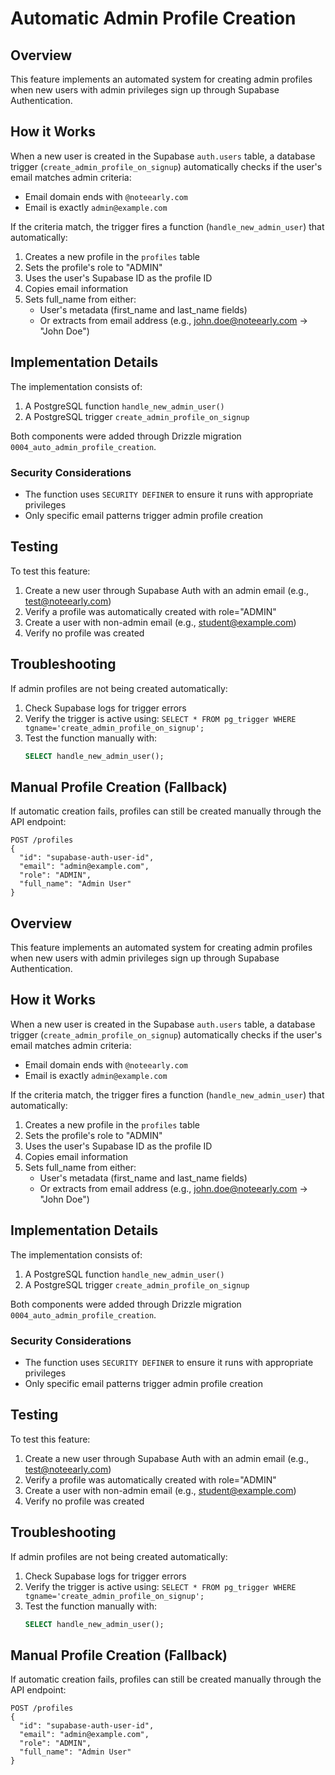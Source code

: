 # Automatic Admin Profile Creation

## Overview

This feature implements an automated system for creating admin profiles when new users with admin privileges sign up through Supabase Authentication.

## How it Works

When a new user is created in the Supabase `auth.users` table, a database trigger (`create_admin_profile_on_signup`) automatically checks if the user's email matches admin criteria:

- Email domain ends with `@noteearly.com`
- Email is exactly `admin@example.com`

If the criteria match, the trigger fires a function (`handle_new_admin_user`) that automatically:

1. Creates a new profile in the `profiles` table
2. Sets the profile's role to "ADMIN"
3. Uses the user's Supabase ID as the profile ID
4. Copies email information
5. Sets full_name from either:
   - User's metadata (first_name and last_name fields)
   - Or extracts from email address (e.g., john.doe@noteearly.com → "John Doe")

## Implementation Details

The implementation consists of:

1. A PostgreSQL function `handle_new_admin_user()`
2. A PostgreSQL trigger `create_admin_profile_on_signup`

Both components were added through Drizzle migration `0004_auto_admin_profile_creation`.

### Security Considerations

- The function uses `SECURITY DEFINER` to ensure it runs with appropriate privileges
- Only specific email patterns trigger admin profile creation

## Testing

To test this feature:

1. Create a new user through Supabase Auth with an admin email (e.g., test@noteearly.com)
2. Verify a profile was automatically created with role="ADMIN"
3. Create a user with non-admin email (e.g., student@example.com)
4. Verify no profile was created

## Troubleshooting

If admin profiles are not being created automatically:

1. Check Supabase logs for trigger errors
2. Verify the trigger is active using: `SELECT * FROM pg_trigger WHERE tgname='create_admin_profile_on_signup';`
3. Test the function manually with:
   ```sql
   SELECT handle_new_admin_user();
   ```

## Manual Profile Creation (Fallback)

If automatic creation fails, profiles can still be created manually through the API endpoint:

```
POST /profiles
{
  "id": "supabase-auth-user-id",
  "email": "admin@example.com",
  "role": "ADMIN",
  "full_name": "Admin User"
}
```

## Overview

This feature implements an automated system for creating admin profiles when new users with admin privileges sign up through Supabase Authentication.

## How it Works

When a new user is created in the Supabase `auth.users` table, a database trigger (`create_admin_profile_on_signup`) automatically checks if the user's email matches admin criteria:

- Email domain ends with `@noteearly.com`
- Email is exactly `admin@example.com`

If the criteria match, the trigger fires a function (`handle_new_admin_user`) that automatically:

1. Creates a new profile in the `profiles` table
2. Sets the profile's role to "ADMIN"
3. Uses the user's Supabase ID as the profile ID
4. Copies email information
5. Sets full_name from either:
   - User's metadata (first_name and last_name fields)
   - Or extracts from email address (e.g., john.doe@noteearly.com → "John Doe")

## Implementation Details

The implementation consists of:

1. A PostgreSQL function `handle_new_admin_user()`
2. A PostgreSQL trigger `create_admin_profile_on_signup`

Both components were added through Drizzle migration `0004_auto_admin_profile_creation`.

### Security Considerations

- The function uses `SECURITY DEFINER` to ensure it runs with appropriate privileges
- Only specific email patterns trigger admin profile creation

## Testing

To test this feature:

1. Create a new user through Supabase Auth with an admin email (e.g., test@noteearly.com)
2. Verify a profile was automatically created with role="ADMIN"
3. Create a user with non-admin email (e.g., student@example.com)
4. Verify no profile was created

## Troubleshooting

If admin profiles are not being created automatically:

1. Check Supabase logs for trigger errors
2. Verify the trigger is active using: `SELECT * FROM pg_trigger WHERE tgname='create_admin_profile_on_signup';`
3. Test the function manually with:
   ```sql
   SELECT handle_new_admin_user();
   ```

## Manual Profile Creation (Fallback)

If automatic creation fails, profiles can still be created manually through the API endpoint:

```
POST /profiles
{
  "id": "supabase-auth-user-id",
  "email": "admin@example.com",
  "role": "ADMIN",
  "full_name": "Admin User"
}
```
